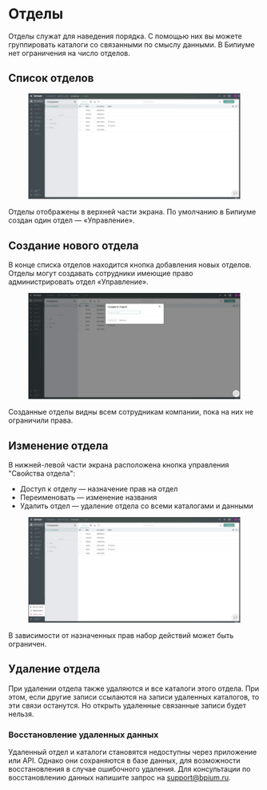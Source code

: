# Отделы

Отделы служат для наведения порядка. С помощью них вы можете группировать каталоги со связанными по смыслу данными. В Бипиуме нет ограничения на число отделов.

## Список отделов

<figure><img src=".gitbook/assets/1. Список отделов.png" alt=""><figcaption></figcaption></figure>

Отделы отображены в верхней части экрана. По умолчанию в Бипиуме создан один отдел — «Управление».

## Создание нового отдела

В конце списка отделов находится кнопка добавления новых отделов. Отделы могут создавать сотрудники имеющие право администрировать отдел «Управление».

<figure><img src=".gitbook/assets/1. Создание отдела.png" alt=""><figcaption></figcaption></figure>

Созданные отделы видны всем сотрудникам компании, пока на них не ограничили права.

## Изменение отдела

В нижней-левой части экрана расположена кнопка управления "Свойства отдела":

* Доступ к отделу — назначение прав на отдел
* Переименовать — изменение названия
* Удалить отдел — удаление отдела со всеми каталогами и данными

<figure><img src=".gitbook/assets/1. Изменение отдела.png" alt=""><figcaption></figcaption></figure>

В зависимости от назначенных прав набор действий может быть ограничен.

## Удаление отдела

При удалении отдела также удаляются и все каталоги этого отдела. При этом, если другие записи ссылаются на записи удаленных каталогов, то эти связи останутся. Но открыть удаленные связанные записи будет нельзя.

### Восстановление удаленных данных

Удаленный отдел и каталоги становятся недоступны через приложение или API. Однако они сохраняются в базе данных, для возможности восстановления в случае ошибочного удаления. Для консультации по восстановлению данных напишите запрос на [support@bpium.ru](mailto:support@bpium.ru).
